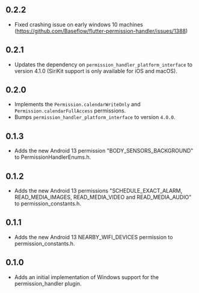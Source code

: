 ## 0.2.2
* Fixed crashing issue on early windows 10 machines (https://github.com/Baseflow/flutter-permission-handler/issues/1388)

## 0.2.1

* Updates the dependency on `permission_handler_platform_interface` to version 4.1.0 (SiriKit support is only available for iOS and macOS).

## 0.2.0

* Implements the `Permission.calendarWriteOnly` and `Permission.calendarFullAccess` permissions.
* Bumps `permission_handler_platform_interface` to version `4.0.0`.

## 0.1.3

* Adds the new Android 13 permission "BODY_SENSORS_BACKGROUND" to PermissionHandlerEnums.h.

## 0.1.2

* Adds the new Android 13 permissions "SCHEDULE_EXACT_ALARM, READ_MEDIA_IMAGES, READ_MEDIA_VIDEO and READ_MEDIA_AUDIO" to permission_constants.h.

## 0.1.1

* Adds the new Android 13 NEARBY_WIFI_DEVICES permission to permission_constants.h.

## 0.1.0

* Adds an initial implementation of Windows support for the permission_handler plugin.
